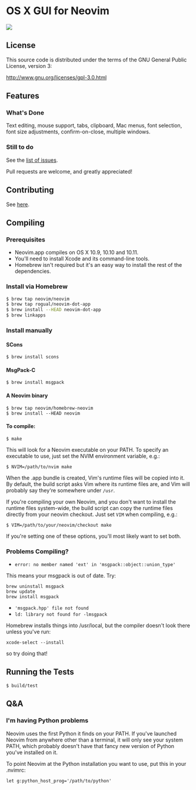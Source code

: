 # OS X GUI for Neovim

![](https://raw.githubusercontent.com/rogual/neovim-osx-gui/screenshots/1.png)


## License

This source code is distributed under the terms of the GNU General
Public License, version 3:

http://www.gnu.org/licenses/gpl-3.0.html

## Features

### What's Done

Text editing, mouse support, tabs, clipboard, Mac menus, font selection,
font size adjustments, confirm-on-close, multiple windows.

### Still to do

See the [list of issues](https://github.com/rogual/neovim-dot-app/issues).

Pull requests are welcome, and greatly appreciated!

## Contributing

See [here](https://github.com/rogual/neovim-dot-app/blob/master/CONTRIBUTING.md).

## Compiling

### Prerequisites

* Neovim.app compiles on OS X 10.9, 10.10 and 10.11.
* You'll need to install Xcode and its command-line tools.
* Homebrew isn't required but it's an easy way to install the rest of the
  dependencies.

### Install via Homebrew

```bash
$ brew tap neovim/neovim
$ brew tap rogual/neovim-dot-app
$ brew install --HEAD neovim-dot-app
$ brew linkapps
```

### Install manually

#### SCons
    $ brew install scons

#### MsgPack-C
    $ brew install msgpack

#### A Neovim binary
    $ brew tap neovim/homebrew-neovim
    $ brew install --HEAD neovim

#### To compile:

    $ make

This will look for a Neovim executable on your PATH. To specify
an executable to use, just set the NVIM environment variable, e.g.:

    $ NVIM=/path/to/nvim make

When the .app bundle is created, Vim's runtime files will be copied into it.
By default, the build script asks Vim where its runtime files are, and Vim
will probably say they're somewhere under `/usr`.

If you're compiling your own Neovim, and you don't want to install the runtime
files system-wide, the build script can copy the runtime files directly from
your neovim checkout. Just set `VIM` when compiling, e.g.:

    $ VIM=/path/to/your/neovim/checkout make

If you're setting one of these options, you'll most likely want to set both.

### Problems Compiling?

* `error: no member named 'ext' in 'msgpack::object::union_type'`

This means your msgpack is out of date. Try:

    brew uninstall msgpack
    brew update
    brew install msgpack

* `'msgpack.hpp' file not found`
* `ld: library not found for -lmsgpack`

Homebrew installs things into /usr/local, but the compiler doesn't look there
unless you've run:

    xcode-select --install

so try doing that!

## Running the Tests

    $ build/test

## Q&A

### I'm having Python problems

Neovim uses the first Python it finds on your PATH. If you've launched Neovim
from anywhere other than a terminal, it will only see your system PATH, which
probably doesn't have that fancy new version of Python you've installed on it.

To point Neovim at the Python installation you want to use, put this in
your .nvimrc:

    let g:python_host_prog='/path/to/python'
